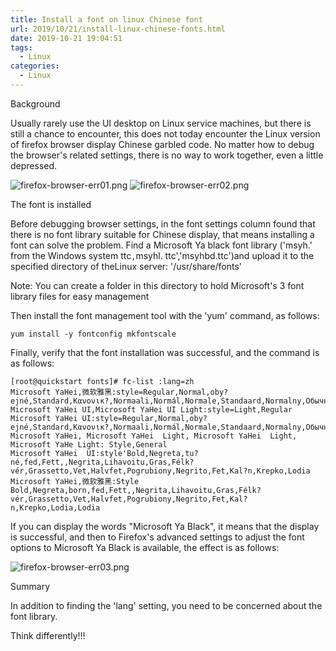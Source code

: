 ```yaml
---
title: Install a font on linux Chinese font
url: 2019/10/21/install-linux-chinese-fonts.html
date: 2019-10-21 19:04:51
tags:
  - Linux
categories:
  - Linux
---
```


Background

Usually rarely use the UI desktop on Linux  service machines, but there is still a chance to encounter, this does not today encounter the Linux version of firefox browser display Chinese garbled code. No matter how to debug the browser's related settings, there is no way to work together, even a little depressed. 

![firefox-browser-err01.png](//siteimgs.cn-sh2.ufileos.com/2019/10-31-firefox-browser-err01.png)
![firefox-browser-err02.png](//siteimgs.cn-sh2.ufileos.com/2019/10-31-firefox-browser-err02.png)

<!--more-->

The font is installed

Before debugging browser settings, in the font settings column found that there is no font library suitable for Chinese display, that means installing a font can solve the problem. Find a Microsoft Ya black font library ('msyh.' from the Windows system ttc`,`msyhl. ttc','msyhbd.ttc')and upload it to the specified directory of theLinux server: '/usr/share/fonts' 

Note: You can create a folder in  this directory to hold Microsoft's 3 font library files for easy management

Then install the font management tool with the 'yum' command, as follows:

```shell
yum install -y fontconfig mkfontscale
```

Finally, verify that the font installation was successful, and the command is as follows:

```shell
[root@quickstart fonts]# fc-list :lang=zh
Microsoft YaHei,微软雅黑:style=Regular,Normal,oby?ejné,Standard,Κανονικ?,Normaali,Normál,Normale,Standaard,Normalny,Обычный,Normálne,Navadno,Arrunta
Microsoft YaHei UI,Microsoft YaHei UI Light:style=Light,Regular
Microsoft YaHei UI:style=Regular,Normal,oby?ejné,Standard,Κανονικ?,Normaali,Normál,Normale,Standaard,Normalny,Обычный,Normálne,Navadno,Arrunta
Microsoft YaHei, Microsoft YaHei  Light, Microsoft YaHei  Light, Microsoft YaHe Light: Style,General
Microsoft YaHei  UI:style'Bold,Negreta,tu?né,fed,Fett,,Negrita,Lihavoitu,Gras,Félk?vér,Grassetto,Vet,Halvfet,Pogrubiony,Negrito,Fet,Kal?n,Krepko,Lodia
Microsoft YaHei,微软雅黑:Style Bold,Negreta,born,fed,Fett,,Negrita,Lihavoitu,Gras,Félk?vér,Grassetto,Vet,Halvfet,Pogrubiony,Negrito,Fet,Kal?n,Krepko,Lodia,Lodia 
```

If you can display the words "Microsoft Ya Black", it means that the display is successful, and then to Firefox's advanced settings to adjust  the font options to Microsoft Ya Black is available, the effect is as follows:

![firefox-browser-err03.png](//siteimgs.cn-sh2.ufileos.com/2019/10-31-firefox-browser-err03.png)


Summary

In addition to finding the 'lang' setting, you need to be concerned about the font library. 

Think differently!!!
